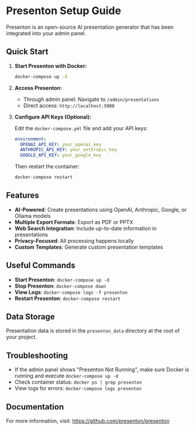 # Presenton Setup Guide

Presenton is an open-source AI presentation generator that has been integrated into your admin panel.

## Quick Start

1. **Start Presenton with Docker:**
   ```bash
   docker-compose up -d
   ```

2. **Access Presenton:**
   - Through admin panel: Navigate to `/admin/presentations`
   - Direct access: `http://localhost:5000`

3. **Configure API Keys (Optional):**

   Edit the `docker-compose.yml` file and add your API keys:

   ```yaml
   environment:
     OPENAI_API_KEY: your_openai_key
     ANTHROPIC_API_KEY: your_anthropic_key
     GOOGLE_API_KEY: your_google_key
   ```

   Then restart the container:
   ```bash
   docker-compose restart
   ```

## Features

- **AI-Powered**: Create presentations using OpenAI, Anthropic, Google, or Ollama models
- **Multiple Export Formats**: Export as PDF or PPTX
- **Web Search Integration**: Include up-to-date information in presentations
- **Privacy-Focused**: All processing happens locally
- **Custom Templates**: Generate custom presentation templates

## Useful Commands

- **Start Presenton**: `docker-compose up -d`
- **Stop Presenton**: `docker-compose down`
- **View Logs**: `docker-compose logs -f presenton`
- **Restart Presenton**: `docker-compose restart`

## Data Storage

Presentation data is stored in the `presenton_data` directory at the root of your project.

## Troubleshooting

- If the admin panel shows "Presenton Not Running", make sure Docker is running and execute `docker-compose up -d`
- Check container status: `docker ps | grep presenton`
- View logs for errors: `docker-compose logs presenton`

## Documentation

For more information, visit: https://github.com/presenton/presenton
